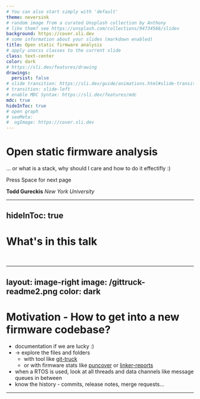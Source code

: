 ```yaml
---
# You can also start simply with 'default'
theme: neversink
# random image from a curated Unsplash collection by Anthony
# like them? see https://unsplash.com/collections/94734566/slidev
background: https://cover.sli.dev
# some information about your slides (markdown enabled)
title: Open static firmware analysis
# apply unocss classes to the current slide
class: text-center
color: dark
# https://sli.dev/features/drawing
drawings:
  persist: false
# slide transition: https://sli.dev/guide/animations.html#slide-transitions
# transition: slide-left
# enable MDC Syntax: https://sli.dev/features/mdc
mdc: true
hideInToc: true
# open graph
# seoMeta:
#  ogImage: https://cover.sli.dev
---
```


# Open static firmware analysis

... or what is a stack, why should I care and how to do it effectifly :)

<div @click="$slidev.nav.next" class="mt-12 py-1" hover:bg="white op-10">
  Press Space for next page <carbon:arrow-right />
</div>

**Todd Gureckis**
_New York University_ <a href="https://todd.gureckislab.org" class="ns-c-iconlink"><mdi-open-in-new /></a>


---
hideInToc: true
---

# What's in this talk

<br>

<Toc />

---
layout: image-right
image: /gittruck-readme2.png
color: dark
---

# Motivation - How to get into a new firmware codebase?

<v-clicks>

* documentation if we are lucky :)
* -> explore the files and folders
    * with tool like [git-truck](https://github.com/git-truck/git-truck)
    * or with firmware stats like [puncover](https://github.com/HBehrens/puncover/) or [linker-reports](https://github.com/ARMmbed/mbed-os-linker-report/tree/master)
* when a RTOS is used, look at all threads and data channels like message queues in between
* know the history - commits, release notes, merge requests...

</v-clicks>

---
